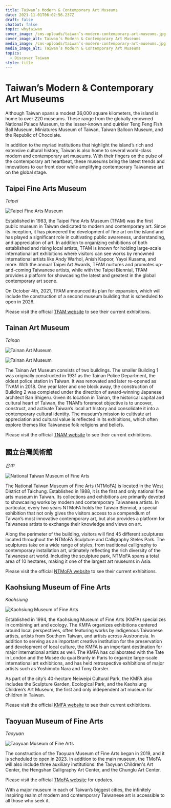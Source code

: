 ```yaml
---
title: Taiwan’s Modern & Contemporary Art Museums
date: 2021-11-01T06:02:56.237Z
draft: false
chatbot: false
topic: whytaiwan
cover_image: /cms-uploads/taiwan’s-modern-contemporary-art-museums.jpg
cover_image_alt: Taiwan’s Modern & Contemporary Art Museums
media_image: /cms-uploads/taiwan’s-modern-contemporary-art-museums.jpg
media_image_alt: Taiwan’s Modern & Contemporary Art Museums
topics:
  - Discover Taiwan
style: title
---
```

# Taiwan’s Modern & Contemporary Art Museums

Although Taiwan spans a modest 36,000 square kilometers, the island is home to over 220 museums. These range from the globally renowned National Palace Museum, to the lesser-known and quirkier Teng Feng Fish Ball Museum, Miniatures Museum of Taiwan, Taiwan Balloon Museum, and the Republic of Chocolate. 

In addition to the myriad institutions that highlight the island’s rich and extensive cultural history, Taiwan is also home to several world-class modern and contemporary art museums. With their fingers on the pulse of the contemporary art heartbeat, these museums bring the latest trends and innovations to our front door while amplifying contemporary Taiwanese art on the global stage.

## Taipei Fine Arts Museum

*Taipei*

![Taipei Fine Arts Museum](/cms-uploads/taipei-fine-arts-museum.jpg "Photo by Wei-Te Wong / CC")

Established in 1983, the Taipei Fine Arts Museum (TFAM) was the first public museum in Taiwan dedicated to modern and contemporary art. Since its inception, it has pioneered the development of fine art on the island and has played a significant role in cultivating public awareness, understanding, and appreciation of art. In addition to organizing exhibitions of both established and rising local artists, TFAM is known for holding large-scale international art exhibitions where visitors can see works by renowned international artists like Andy Warhol, Anish Kapoor, Yayoi Kusama, and more. With the annual Taipei Art Awards, TFAM nurtures and promotes up-and-coming Taiwanese artists, while with the Taipei Biennial, TFAM provides a platform for showcasing the latest and greatest in the global contemporary art scene.

On October 4th, 2021, TFAM announced its plan for expansion, which will include the construction of a second museum building that is scheduled to open in 2026.

Please visit the official [TFAM website](https://www.tfam.museum/Exhibition/Exhibition.aspx?ddlLang=en-us " to Taipei Fine Arts Museum Website") to see their current exhibitions.

## Tainan Art Museum

*Tainan*

![Tainan Art Museum](/cms-uploads/tainan-art-museum.jpg "TNAM Building 1 by 臺南市美術館 © 2021")

![Tainan Art Museum](/cms-uploads/1tainan-art-museum.jpg "TNAM Building 2 by 臺南市美術館 © 2021")

The Tainan Art Museum consists of two buildings. The smaller Building 1 was originally constructed in 1931 as the Tainan Police Department, the oldest police station in Taiwan. It was renovated and later re-opened as TNAM in 2018. One year later and one block away, the construction of Building 2 was completed under the direction of award-winning Japanese architect Ban Shigeru. Given its location in Tainan, the historical capital and cultural heart of Taiwan, the TNAM’s foremost objective is to uncover, construct, and activate Taiwan’s local art history and consolidate it into a contemporary cultural identity. The museum’s mission to cultivate art appreciation and cultural value is reflected in its exhibitions, which often explore themes like Taiwanese folk religions and beliefs. 

Please visit the official [TNAM website](https://www.tnam.museum/exhibition/current " to Tainan Art Museum Website") to see their current exhibitions.

## 國立台灣美術館

*台中*

![National Taiwan Museum of Fine Arts ](/cms-uploads/national-taiwan-museum-of-fine-arts.jpg "Photo by Yachuen / CC")

The National Taiwan Museum of Fine Arts (NTMoFA) is located in the West District of Taichung. Established in 1988, it is the first and only national fine arts museum in Taiwan. Its collections and exhibitions are primarily devoted to showcasing works by modern and contemporary Taiwanese artists. In particular, every two years NTMoFA holds the Taiwan Biennial, a special exhibition that not only gives the visitors access to a compendium of Taiwan’s most innovative contemporary art, but also provides a platform for Taiwanese artists to exchange their knowledge and views on art.

Along the perimeter of the building, visitors will find 45 different sculptures located throughout the NTMoFA Sculpture and Calligraphy Steles Park. The sculptures take on a wide range of styles, from traditional calligraphy to contemporary installation art, ultimately reflecting the rich diversity of the Taiwanese art world. Including the sculpture park, NTMoFA spans a total area of 10 hectares, making it one of the largest art museums in Asia.

Please visit the official [NTMoFA website](https://www.ntmofa.gov.tw/en/activitysoonlist_107.html " to National Taiwan Museum of Fine Arts Website") to see their current exhibitions.

## Kaohsiung Museum of Fine Arts

*Kaohsiung*

![Kaohsiung Museum of Fine Arts](/cms-uploads/kaohsiung-museum-of-fine-arts.jpg "《泛‧南‧島》 by 高雄市立美術館藝術認證")

Established in 1994, the Kaohsiung Museum of Fine Arts (KMFA) specializes in combining art and ecology. The KMFA organizes exhibitions centered around local perspectives, often featuring works by indigenous Taiwanese artists, artists from Southern Taiwan, and artists across Austronesia. In addition to serving as an important creative institution for the preservation and development of local culture, the KMFA is an important destination for major international artists as well. The KMFA has collaborated with the Tate in London and the Musée du quai Branly in Paris to organize large-scale international art exhibitions, and has held retrospective exhibitions of major artists such as Yoshimoto Nara and Tony Oursler. 

As part of the city’s 40-hectare Neiweipi Cultural Park, the KMFA also includes the Sculpture Garden, Ecological Park, and the Kaohsiung Children’s Art Museum, the first and only independent art museum for children in Taiwan.

Please visit the official [KMFA website](https://www.kmfa.gov.tw/English/ExhibitionListE001100.aspx?appname=ExhibitionListE001100 " to Kaohsiung Museum of Fine Arts Website") to see their current exhibitions.

## Taoyuan Museum of Fine Arts

*Taoyuan*

![Taoyuan Museum of Fine Arts](/cms-uploads/taoyuan-museum-of-fine-arts.jpg "TMoFA by 桃園市立美術館 © 2021")

The construction of the Taoyuan Museum of Fine Arts began in 2019, and it is scheduled to open in 2023. In addition to the main museum, the TMoFA will also include three auxiliary institutions: the Taoyuan Children's Art Center, the Hengshan Calligraphy Art Center, and the Chunglu Art Center.

Please visit the official [TMoFA website](https://tmofa.tycg.gov.tw/en/exhibitions/current-exhibitions " to Taoyuan Museum of Fine Arts Website") for updates.

With a major museum in each of Taiwan’s biggest cities, the infinitely inspiring realm of modern and contemporary Taiwanese art is accessible to all those who seek it.